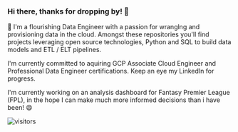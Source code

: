 ### Hi there, thanks for dropping by! 👋

🌱 I'm a flourishing Data Engineer with a passion for wranglng and provisioning data in the cloud.
Amongst these repositories you'll find projects leveraging open source technologies, Python and SQL to build data models and ETL / ELT pipelines.

I'm currently committed to aquiring GCP Associate Cloud Engineer and Professional Data Engineer certifications. Keep an eye my LinkedIn for progress.

I'm currently working on an analysis dashboard for Fantasy Premier League (FPL), in the hope I can make much more informed decisions than i have been! 😄


![visitors](https://visitor-badge.glitch.me/badge?page_id=mrbena.mrbena&left_color=green&right_color=red)

<!--
**MrBenA/mrbena** is a ✨ _special_ ✨ repository because its `README.md` (this file) appears on your GitHub profile.

Here are some ideas to get you started:

- 🔭 I’m currently working on ...
- 🌱 I’m currently learning ...
- 👯 I’m looking to collaborate on ...
- 🤔 I’m looking for help with ...
- 💬 Ask me about ...
- 📫 How to reach me: ...
- 😄 Pronouns: ...
- ⚡ Fun fact: ...
-->
